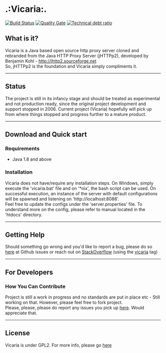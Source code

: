 # .:Vicaria:.   
[![Build Status](https://travis-ci.org/k1nG5l3yM/vicaria.svg?branch=master)](https://travis-ci.org/k1nG5l3yM/vicaria)
[![Quality Gate](https://sonarqube.com/api/badges/gate?key=za.co.kmotsepe:vicaria)](https://sonarqube.com/dashboard/index/za.co.kmotsepe:vicaria)
[![Technical debt ratio](https://sonarqube.com/api/badges/measure?key=za.co.kmotsepe:vicaria&metric=sqale_debt_ratio)](https://sonarqube.com/dashboard/index/za.co.kmotsepe:vicaria) 


## What is it?
Vicaria is a Java based open source http proxy server cloned and rebranded from the Java HTTP Proxy Server (jHTTPp2), developed by Benjamin Kohl - http://jhttp2.sourceforge.net  
So, jHTTPp2 is the foundation and Vicaria simply compliments it.   

---

## Status
The project is still in its infancy stage and should be treated as experimental and not production ready, since the original project development and support stopped in 2006. Current project (Vicaria) hopefully will pick up from where things stopped and progress further to a mature product. 

---

## Download and Quick start
### Requirements
* Java 1.8 and above  

### Installation
Vicaria does not have/require any installation steps. On Windows, simply execute the 'vicaria.bat' file and on '*nix', the bash script can be used. On successful execution, an instance of the server with default configurations will be spawned and listening on 'http://localhost:8088'.  
Feel free to update the configs under the 'server.properties' file. To understand more on the config, please refer to manual located in the 'htdocs' directory.

---

## Getting Help
Should something go wrong and you'd like to report a bug, please do so [here](https://github.com/k1nG5l3yM/vicaria/issues) at Github issues or reach out on [StackOverflow](http://stackoverflow.com/questions/tagged/vicaria) (using the [vicaria](http://stackoverflow.com/questions/tagged/vicaria) tag)

---

## For Developers
### How You Can Contribute
Project is still a work in progress and no standards are put in place etc - Still working on that. However, please feel free to fork project.  
Please, please, please do report any issues you pick up [here](https://github.com/k1nG5l3yM/vicaria/issues). Would appreciate that.

---
## License
Vicaria is under GPL2. For more info, please go [here](https://github.com/k1nG5l3yM/vicaria/blob/master/LICENSE)
